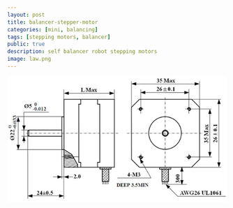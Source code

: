 ```yaml
---
layout: post
title: balancer-stepper-motor
categories: [mini, balancing]
tags: [stepping motors, balancer]
public: true
description: self balancer robot stepping motors
image: law.png
---
```


![](/images/2020-09-16-17-40-02.png)